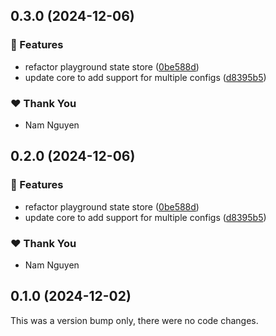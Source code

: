 ## 0.3.0 (2024-12-06)

### 🚀 Features

- refactor playground state store ([0be588d](https://github.com/namnguyen191/dj-ui/commit/0be588d))
- update core to add support for multiple configs ([d8395b5](https://github.com/namnguyen191/dj-ui/commit/d8395b5))

### ❤️ Thank You

- Nam Nguyen

## 0.2.0 (2024-12-06)

### 🚀 Features

- refactor playground state store ([0be588d](https://github.com/namnguyen191/dj-ui/commit/0be588d))
- update core to add support for multiple configs ([d8395b5](https://github.com/namnguyen191/dj-ui/commit/d8395b5))

### ❤️ Thank You

- Nam Nguyen

## 0.1.0 (2024-12-02)

This was a version bump only, there were no code changes.